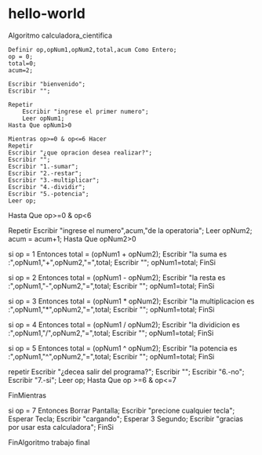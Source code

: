 # hello-world
Algoritmo calculadora_cientifica 
	
	Definir op,opNum1,opNum2,total,acum Como Entero;
	op = 0;
	total=0;
	acum=2;
	
	Escribir "bienvenido";
	Escribir "";
	
	Repetir
		Escribir "ingrese el primer numero";
		Leer opNum1;
	Hasta Que opNum1>0
	
	Mientras op>=0 & op<=6 Hacer
	Repetir
	Escribir "¿que opracion desea realizar?";
	Escribir "";
	Escribir "1.-sumar";
	Escribir "2.-restar";
	Escribir "3.-multiplicar";
	Escribir "4.-dividir";
	Escribir "5.-potencia";
	Leer op;
Hasta Que op>=0 & op<6
	
Repetir
	Escribir "ingrese el numero",acum,"de la operatoria";
	Leer opNum2;
	acum = acum+1;
Hasta Que opNum2>0
	
si op = 1 Entonces
	total = (opNum1 + opNum2);
	Escribir "la suma es :",opNum1,"+",opNum2,"=",total;
	Escribir "";
	opNum1=total;
FinSi
	
si op = 2 Entonces
	total = (opNum1 - opNum2);
	Escribir "la resta es :",opNum1,"-",opNum2,"=",total;
	Escribir "";
	opNum1=total;
FinSi

si op = 3 Entonces
	total = (opNum1 * opNum2);
	Escribir "la multiplicacion es :",opNum1,"*",opNum2,"=",total;
	Escribir "";
	opNum1=total;
FinSi

si op = 4 Entonces
	total = (opNum1 / opNum2);
	Escribir "la dividicion es :",opNum1,"/",opNum2,"=",total;
	Escribir "";
	opNum1=total;
FinSi

si op = 5 Entonces
	total = (opNum1 ^ opNum2);
	Escribir "la potencia es :",opNum1,"^",opNum2,"=",total;
	Escribir "";
	opNum1=total;
FinSi

repetir
Escribir "¿decea salir del programa?";
Escribir "";
Escribir "6.-no";
Escribir "7.-si";
Leer op;
Hasta Que op >=6 & op<=7

FinMientras

si op = 7 Entonces
	Borrar Pantalla;
	Escribir "precione cualquier tecla";
	Esperar Tecla;
	Escribir "cargando";
	Esperar 3 Segundo;
Escribir "gracias por usar esta calculadora";
FinSi

FinAlgoritmo
trabajo final
